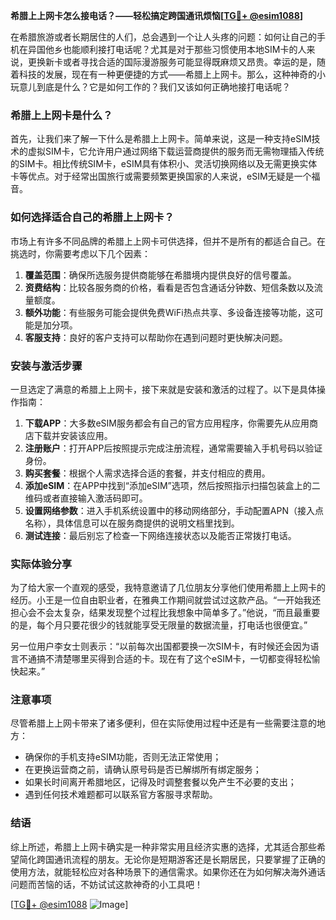 **希腊上上网卡怎么接电话？——轻松搞定跨国通讯烦恼[[TG💪+ @esim1088](https://t.me/s/esim1088)]**

在希腊旅游或者长期居住的人们，总会遇到一个让人头疼的问题：如何让自己的手机在异国他乡也能顺利接打电话呢？尤其是对于那些习惯使用本地SIM卡的人来说，更换新卡或者寻找合适的国际漫游服务可能显得既麻烦又昂贵。幸运的是，随着科技的发展，现在有一种更便捷的方式——希腊上上网卡。那么，这种神奇的小玩意儿到底是什么？它是如何工作的？我们又该如何正确地接打电话呢？

### 希腊上上网卡是什么？

首先，让我们来了解一下什么是希腊上上网卡。简单来说，这是一种支持eSIM技术的虚拟SIM卡，它允许用户通过网络下载运营商提供的服务而无需物理插入传统的SIM卡。相比传统SIM卡，eSIM具有体积小、灵活切换网络以及无需更换实体卡等优点。对于经常出国旅行或需要频繁更换国家的人来说，eSIM无疑是一个福音。

### 如何选择适合自己的希腊上上网卡？

市场上有许多不同品牌的希腊上上网卡可供选择，但并不是所有的都适合自己。在挑选时，你需要考虑以下几个因素：

1. **覆盖范围**：确保所选服务提供商能够在希腊境内提供良好的信号覆盖。
2. **资费结构**：比较各服务商的价格，看看是否包含通话分钟数、短信条数以及流量额度。
3. **额外功能**：有些服务可能会提供免费WiFi热点共享、多设备连接等功能，这可能是加分项。
4. **客服支持**：良好的客户支持可以帮助你在遇到问题时更快解决问题。

### 安装与激活步骤

一旦选定了满意的希腊上上网卡，接下来就是安装和激活的过程了。以下是具体操作指南：

1. **下载APP**：大多数eSIM服务都会有自己的官方应用程序，你需要先从应用商店下载并安装该应用。
2. **注册账户**：打开APP后按照提示完成注册流程，通常需要输入手机号码以验证身份。
3. **购买套餐**：根据个人需求选择合适的套餐，并支付相应的费用。
4. **添加eSIM**：在APP中找到“添加eSIM”选项，然后按照指示扫描包装盒上的二维码或者直接输入激活码即可。
5. **设置网络参数**：进入手机系统设置中的移动网络部分，手动配置APN（接入点名称），具体信息可以在服务商提供的说明文档里找到。
6. **测试连接**：最后别忘了检查一下网络连接状态以及能否正常拨打电话。

### 实际体验分享

为了给大家一个直观的感受，我特意邀请了几位朋友分享他们使用希腊上上网卡的经历。小王是一位自由职业者，在雅典工作期间就尝试过这款产品。“一开始我还担心会不会太复杂，结果发现整个过程比我想象中简单多了。”他说，“而且最重要的是，每个月只要花很少的钱就能享受无限量的数据流量，打电话也很便宜。”

另一位用户李女士则表示：“以前每次出国都要换一次SIM卡，有时候还会因为语言不通搞不清楚哪里买得到合适的卡。现在有了这个eSIM卡，一切都变得轻松愉快起来。”

### 注意事项

尽管希腊上上网卡带来了诸多便利，但在实际使用过程中还是有一些需要注意的地方：

- 确保你的手机支持eSIM功能，否则无法正常使用；
- 在更换运营商之前，请确认原号码是否已解绑所有绑定服务；
- 如果长时间离开希腊地区，记得及时调整套餐以免产生不必要的支出；
- 遇到任何技术难题都可以联系官方客服寻求帮助。

### 结语

综上所述，希腊上上网卡确实是一种非常实用且经济实惠的选择，尤其适合那些希望简化跨国通讯流程的朋友。无论你是短期游客还是长期居民，只要掌握了正确的使用方法，就能轻松应对各种场景下的通信需求。如果你还在为如何解决海外通话问题而苦恼的话，不妨试试这款神奇的小工具吧！

[[TG💪+ @esim1088](https://t.me/s/esim1088) ![Image](https://i.postimg.cc/4NQfJmqS/Snipaste-2025-05-13-00-14-12.png)]